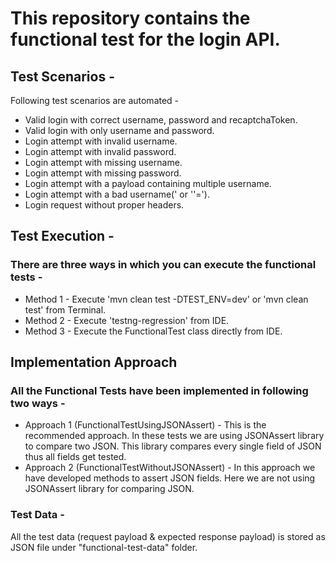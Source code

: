 # This repository contains the functional test for the login API.

## Test Scenarios -
Following test scenarios are automated -
- Valid login with correct username, password and recaptchaToken.
- Valid login with only username and password.
- Login attempt with invalid username.
- Login attempt with invalid password. 
- Login attempt with missing username.
- Login attempt with missing password. 
- Login attempt with a payload containing multiple username.
- Login attempt with a bad username(' or ''=').
- Login request without proper headers.

## Test Execution -
### There are three ways in which you can execute the functional tests -
- Method 1 - Execute 'mvn clean test -DTEST_ENV=dev' or 'mvn clean test' from Terminal.
- Method 2 - Execute 'testng-regression' from IDE.
- Method 3 - Execute the FunctionalTest class directly from IDE. 

## Implementation Approach
### All the Functional Tests have been implemented in following two ways -
- Approach 1 (FunctionalTestUsingJSONAssert) - This is the recommended approach. In these tests we are using JSONAssert library to compare two JSON. This library compares every single field of JSON thus all fields get tested.
- Approach 2 (FunctionalTestWithoutJSONAssert) - In this approach we have developed methods to assert JSON fields. Here we are not using JSONAssert library for comparing JSON.

### Test Data -
All the test data (request payload & expected response payload) is stored as JSON file under "functional-test-data" folder.